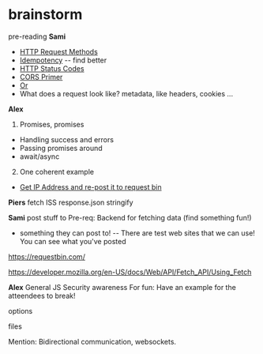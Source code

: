 # brainstorm

pre-reading
**Sami**
- [HTTP Request Methods](https://developer.mozilla.org/en-US/docs/Web/HTTP/Methods)
- [Idempotency](https://www.restapitutorial.com/lessons/idempotency.html) -- find better
- [HTTP Status Codes](https://developer.mozilla.org/en-US/docs/Web/HTTP/Status)
- [CORS Primer](https://dev.to/pblatteier/a-quick-cors-primer-for-frontend-folks-2lgd)
- [Or](https://dev.to/pblatteier/a-quick-cors-primer-for-frontend-folks-2lgd)
- What does a request look like? metadata, like headers, cookies ...



**Alex**
1. Promises, promises
- Handling success and errors
- Passing promises around
- await/async


2. One coherent example 

- [Get IP Address and re-post it to request bin](https://github.com/red-gate/level-up-academy/blob/master/web-training/JavaScript/Week%206%20-%20Fetching%20data/fetch-and-post.html)

**Piers**
fetch ISS
response.json
stringify


**Sami**
post stuff to 
Pre-req: Backend for fetching data (find something fun!)
- something they can post to!
-- There are test web sites that we can use! You can see what you've posted

https://requestbin.com/

https://developer.mozilla.org/en-US/docs/Web/API/Fetch_API/Using_Fetch


**Alex**
General JS Security awareness
For fun: Have an example for the atteendees to break!

options 

files

Mention:
Bidirectional communication, websockets.
